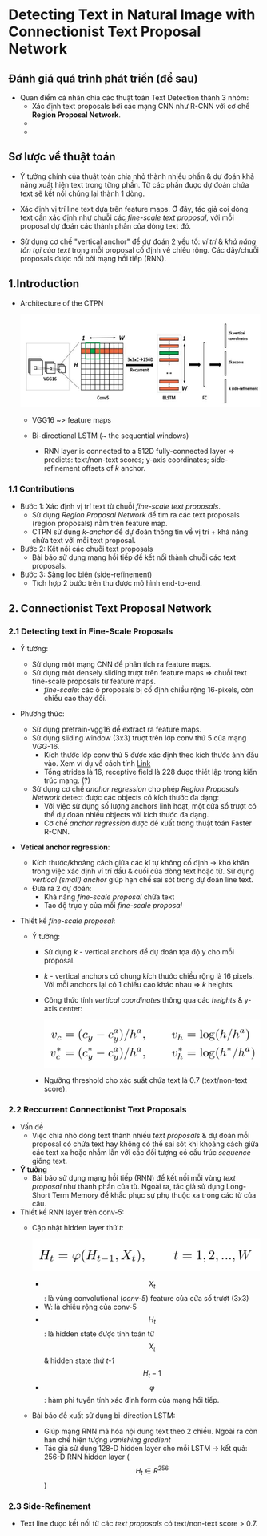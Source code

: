 # Detecting Text in Natural Image with Connectionist Text Proposal Network


## Đánh giá quá trình phát triền (để sau)
+ Quan điểm cá nhân chia các thuật toán Text Detection thành 3 nhóm:
    - Xác định text proposals bởi các mạng CNN như R-CNN với cơ chế **Region Proposal Network**.
    - 
    - 


## Sơ lược về thuật toán 
+ Ý tưởng chính của thuật toán chia nhỏ thành nhiều phần & dự đoán khả năng xuất hiện text trong từng phần. Từ các phần được dự đoán chứa text sẽ kết nối chúng lại thành 1 dòng. 

+ Xác định vị trí line text dựa trên feature maps. Ở đây, tác giả coi dòng text cần xác định như chuỗi các *fine-scale text proposal*, với mỗi proposal dự đoán các thành phần của dòng text đó.

+ Sử dụng cơ chế "vertical anchor" để dự đoán 2 yếu tố: *ví trí* & *khả năng tồn tại của text* trong mỗi proposal cố định về chiều rộng. Các dãy/chuỗi proposals được nối bởi mạng hồi tiếp (RNN).


## 1.Introduction

+ Architecture of the CTPN

    ![Architecture of CTPN](figures/CTPN-architecture.jpg)

    - VGG16 ~> feature maps

    - Bi-directional LSTM (~ the sequential windows)

        - RNN layer is connected to a 512D fully-connected layer => predicts: text/non-text scores; y-axis coordinates; side-refinement offsets of *k* anchor.

### 1.1 Contributions
+ Bước 1: Xác định vị trí text từ chuỗi *fine-scale text proposals*. 
    - Sử dụng *Region Proposal Network* để tìm ra các text proposals (region proposals) nằm trên feature map. 
    - CTPN sử dụng *k-anchor* để dự đoán thông tin về vị trí + khả năng chứa text với mỗi text proposal.
+ Bước 2: Kết nối các chuỗi text proposals
    - Bài báo sử dụng mạng hồi tiếp để kết nối thành chuỗi các text proposals.
+ Bước 3: Sàng lọc biên (side-refinement)
    - Tích hợp 2 bước trên thu được mô hình end-to-end.


## 2. Connectionist Text Proposal Network

### 2.1 Detecting text in Fine-Scale Proposals

+ Ý tưởng:
    - Sử dụng một mạng CNN để phân tích ra feature maps.
    - Sử dụng một densely sliding trượt trên feature maps => chuỗi text fine-scale proposals từ feature maps.
        - *fine-scale*: các ô proposals bị cố định chiều rộng 16-pixels, còn chiều cao thay đổi.

+ Phương thức:
    - Sử dụng pretrain-vgg16 để  extract ra feature maps.
    - Sử dụng sliding window (3x3) trượt trên lớp conv thứ 5 của mạng VGG-16.
        - Kích thước lớp conv thứ 5 được xác định theo kích thước ảnh đầu vào. Xem ví dụ về cách tính [Link]()
        - Tổng strides là 16, receptive field là 228 được thiết lập trong kiến trúc mạng. (?)
    - Sử dụng cơ chế *anchor regression* cho phép *Region Proposals Network* detect được các objects có kích thước đa dạng:
        - Với việc sử dụng số lượng anchors linh hoạt, một cửa sổ trượt có thể dự đoán nhiều objects với kích thước đa dạng.
        - Cơ chế *anchor regression* được đề xuất trong thuật toán Faster R-CNN.

+ **Vetical anchor regression**:
    - Kích thước/khoảng cách giữa các kí tự không cố định -> khó khăn trong việc xác định ví trí đầu & cuối của dòng text hoặc từ. Sử dụng *vertical (small) anchor* giúp hạn chế sai sót trong dự đoán line text.
    - Đưa ra 2 dự đoán:
        - Khả năng *fine-scale proposal* chứa text
        - Tạo độ trục y của mỗi *fine-scale proposal*

+ Thiết kế *fine-scale proposal*:
    - Ý tưởng:
        - Sử dụng *k* - vertical anchors để dự đoán tọa độ y cho mỗi proposal.
        - *k* - vertical anchors có chung kích thước chiều rộng là 16 pixels. Với mỗi anchors lại có 1 chiều cao khác nhau => *k* heights
        - Công thức tính *vertical coordinates* thông qua các *heights* & y-axis center:

            ![Computer Anchor](figures/computer_anchor.png)
        
        - Ngưỡng threshold cho xác suất chứa text là 0.7 (text/non-text score).


### 2.2 Reccurrent Connectionist Text Proposals

+ Vấn đề
    - Việc chia nhỏ dòng text thành nhiều *text proposals* & dự đoán mỗi proposal có chứa text hay không có thể sai sót khi khoảng cách giữa các text xa hoặc nhầm lẫn với các đối tượng có cấu trúc *sequence* giống text.
+ **Ý tưởng** 
    - Bài báo sử dụng mạng hồi tiếp (RNN) để kết nối mỗi vùng *text proposal* như thành phần của từ. Ngoài ra, tác giả sử dụng Long-Short Term Memory để khắc phục sự phụ thuộc xa trong các từ của câu.
+ Thiết kế RNN layer trên conv-5:
    - Cập nhật hidden layer thứ *t*:

        ![Update hidden layer](figures/update_hidden.png)

        - $$ X_t $$: là vùng convolutional (*conv-5*) feature của cửa số trượt (3x3)
        - W: là chiều rộng của conv-5
        - $$ H_t $$: là hidden state được tính toán từ $$ X_t $$ & hidden state thứ *t-1* $$ H_t-1 $$
        - $$ \varphi $$: hàm phi tuyến tính xác định form của mạng hồi tiếp.
    
    - Bài báo đề xuất sử dụng bi-direction LSTM:
        - Giúp mạng RNN mã hóa nội dung text theo 2 chiều. Ngoài ra còn hạn chế hiện tượng *vanishing gradient*
        - Tác giả sử dụng 128-D hidden layer cho mỗi LSTM -> kết quả: 256-D RNN hidden layer ($$ H_t \in R^256 $$)

### 2.3 Side-Refinement 

+ Text line được kết nối từ các *text proposals* có text/non-text score > 0.7.